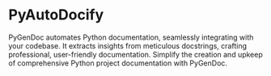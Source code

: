 # PyAutoDocify
 PyGenDoc automates Python documentation, seamlessly integrating with your codebase. It extracts insights from meticulous docstrings, crafting professional, user-friendly documentation. Simplify the creation and upkeep of comprehensive Python project documentation with PyGenDoc.
